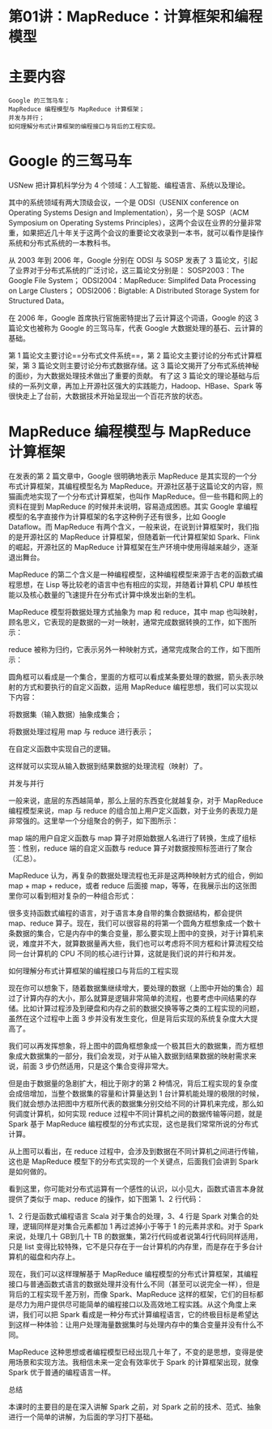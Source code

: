 # 第01讲：MapReduce：计算框架和编程模型

# 主要内容

    Google 的三驾马车；
    MapReduce 编程模型与 MapReduce 计算框架；
    并发与并行；
    如何理解分布式计算框架的编程接口与背后的工程实现。

# Google 的三驾马车

USNew 把计算机科学分为 4 个领域：人工智能、编程语言、系统以及理论。

其中的系统领域有两大顶级会议，一个是 ODSI（USENIX conference on Operating Systems Design and Implementation），另一个是 SOSP（ACM Symposium on Operating Systems Principles），这两个会议在业界的分量非常重，如果把近几十年关于这两个会议的重要论文收录到一本书，就可以看作是操作系统和分布式系统的一本教科书。

从 2003 年到 2006 年，Google 分别在 ODSI 与 SOSP 发表了 3 篇论文，引起了业界对于分布式系统的广泛讨论，这三篇论文分别是：
SOSP2003：The Google File System；
ODSI2004：MapReduce: Simplifed Data Processing on Large Clusters；
ODSI2006：Bigtable: A Distributed Storage System for Structured Data。

在 2006 年，Google 首席执行官施密特提出了云计算这个词语，Google 的这 3 篇论文也被称为 Google 的三驾马车，代表 Google 大数据处理的基石、云计算的基础。

第 1 篇论文主要讨论==分布式文件系统==，第 2 篇论文主要讨论的分布式计算框架，第 3 篇论文则主要讨论分布式数据存储。这 3 篇论文揭开了分布式系统神秘的面纱，为大数据处理技术做出了重要的贡献。 有了这 3 篇论文的理论基础与后续的一系列文章，再加上开源社区强大的实践能力，Hadoop、HBase、Spark 等很快走上了台前，大数据技术开始呈现出一个百花齐放的状态。

# MapReduce 编程模型与 MapReduce 计算框架

在发表的第 2 篇文章中，Google 很明确地表示 MapReduce 是其实现的一个分布式计算框架，其编程模型名为 MapReduce。开源社区基于这篇论文的内容，照猫画虎地实现了一个分布式计算框架，也叫作 MapReduce。但一些书籍和网上的资料在提到 MapReduce 的时候并未说明，容易造成困惑。其实 Google 拿编程模型的名字直接作为计算框架的名字这种例子还有很多，比如 Google Dataflow。而 MapReduce 有两个含义，一般来说，在说到计算框架时，我们指的是开源社区的 MapReduce 计算框架，但随着新一代计算框架如 Spark、Flink 的崛起，开源社区的 MapReduce 计算框架在生产环境中使用得越来越少，逐渐退出舞台。

MapReduce 的第二个含义是一种编程模型，这种编程模型来源于古老的函数式编程思想，在 Lisp 等比较老的语言中也有相应的实现，并随着计算机 CPU 单核性能以及核心数量的飞速提升在分布式计算中焕发出新的生机。



MapReduce 模型将数据处理方式抽象为 map 和 reduce，其中 map 也叫映射，顾名思义，它表现的是数据的一对一映射，通常完成数据转换的工作，如下图所示：







reduce 被称为归约，它表示另外一种映射方式，通常完成聚合的工作，如下图所示：







圆角框可以看成是一个集合，里面的方框可以看成某条要处理的数据，箭头表示映射的方式和要执行的自定义函数，运用 MapReduce 编程思想，我们可以实现以下内容：

将数据集（输入数据）抽象成集合；

将数据处理过程用 map 与 reduce 进行表示；

在自定义函数中实现自己的逻辑。

这样就可以实现从输入数据到结果数据的处理流程（映射）了。

并发与并行

一般来说，底层的东西越简单，那么上层的东西变化就越复杂，对于 MapReduce 编程模型来说，map 与 reduce 的组合加上用户定义函数，对于业务的表现力是非常强的。这里举一个分组聚合的例子，如下图所示：







map 端的用户自定义函数与 map 算子对原始数据人名进行了转换，生成了组标签：性别，reduce 端的自定义函数与 reduce 算子对数据按照标签进行了聚合（汇总）。



MapReduce 认为，再复杂的数据处理流程也无非是这两种映射方式的组合，例如 map + map + reduce，或者 reduce 后面接 map，等等，在我展示出的这张图里你可以看到相对复杂的一种组合形式：







很多支持函数式编程的语言，对于语言本身自带的集合数据结构，都会提供 map、reduce 算子。现在，我们可以很容易的将第一个圆角方框想象成一个数十条数据的集合，它是内存中的集合变量，那么要实现上图中的变换，对于计算机来说，难度并不大，就算数据量再大些，我们也可以考虑将不同方框和计算流程交给同一台计算机的 CPU 不同的核心进行计算，这就是我们说的并行和并发。

如何理解分布式计算框架的编程接口与背后的工程实现

现在你可以想象下，随着数据集继续增大，要处理的数据（上图中开始的集合）超过了计算内存的大小，那么就算是逻辑非常简单的流程，也要考虑中间结果的存储。比如计算过程涉及到硬盘和内存之前的数据交换等等之类的工程实现的问题，虽然在这个过程中上面 3 步并没有发生变化，但是背后实现的系统复杂度大大提高了。



我们可以再发挥想象，将上图中的圆角框想象成一个极其巨大的数据集，而方框想象成大数据集的一部分，我们会发现，对于从输入数据到结果数据的映射需求来说，前面 3 步仍然适用，只是这个集合变得非常大。



但是由于数据量的急剧扩大，相比于刚才的第 2 种情况，背后工程实现的复杂度会成倍增加，当整个数据集的容量和计算量达到 1 台计算机能处理的极限的时候，我们就会想办法把图中方框所代表的数据集分别交给不同的计算机来完成，那么如何调度计算机，如何实现 reduce 过程中不同计算机之间的数据传输等问题，就是 Spark 基于 MapReduce 编程模型的分布式实现，这也是我们常常所说的分布式计算。



从上图可以看出，在 reduce 过程中，会涉及到数据在不同计算机之间进行传输，这也是 MapReduce 模型下的分布式实现的一个关键点，后面我们会讲到 Spark 是如何做的。



看到这里，你可能对分布式运算有一个感性的认识，以小见大，函数式语言本身就提供了类似于 map、reduce 的操作，如下图第 1、2 行代码：











1、2 行是函数式编程语言 Scala 对于集合的处理，3、4 行是 Spark 对集合的处理，逻辑同样是对集合元素都加 1 再过滤掉小于等于 1 的元素并求和。对于 Spark 来说，处理几十 GB到几十 TB 的数据集，第2行代码或者说第4行代码同样适用，只是 list 变得比较特殊，它不是只存在于一台计算机的内存里，而是存在于多台计算机的磁盘和内存上。



现在，我们可以这样理解基于 MapReduce 编程模型的分布式计算框架，其编程接口与普通函数式语言的数据处理并没有什么不同（甚至可以说完全一样），但是背后的工程实现千差万别，而像 Spark、MapReduce 这样的框架，它们的目标都是尽力为用户提供尽可能简单的编程接口以及高效地工程实践。从这个角度上来讲，我们可以把 Spark 看成是一种分布式计算编程语言，它的终极目标是希望达到这样一种体验：让用户处理海量数据集时与处理内存中的集合变量并没有什么不同。



MapReduce 这种思想或者编程模型已经出现几十年了，不变的是思想，变得是使用场景和实现方法。我相信未来一定会有效率优于 Spark 的计算框架出现，就像 Spark 优于普通的编程语言一样。

总结

本课时的主要目的是在深入讲解 Spark 之前，对 Spark 之前的技术、范式、抽象进行一个简单的讲解，为后面的学习打下基础。
